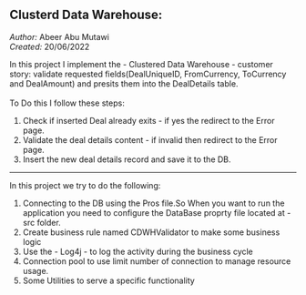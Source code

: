 ## Clusterd Data Warehouse:
*Author:* Abeer Abu Mutawi <br>
*Created:* 20/06/2022

In this project I implement the - Clustered Data Warehouse - customer story: validate requested 
fields(DealUniqueID, FromCurrency, ToCurrency and DealAmount) and 
presits them into the DealDetails table. <br> <br>
To Do this I follow these steps:
1. Check if inserted Deal already exits - if yes the redirect to the Error page. <br>
2. Validate the deal details content - if invalid then redirect to the Error page.<br>
3. Insert the new deal details record and save it to the DB.
---
In this project we try to do the following:
1. Connecting to the DB using the Pros file.So When you want to run the application you need to 
configure the DataBase proprty file located at - src folder.
2. Create business rule named CDWHValidator to make some business logic
3. Use the - Log4j - to log the activity during the business cycle
4. Connection pool to use limit number of connection to manage resource usage.
5. Some Utilities to serve a specific functionality
